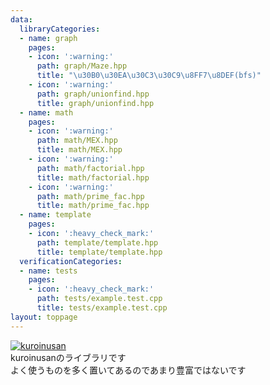 ```yaml
---
data:
  libraryCategories:
  - name: graph
    pages:
    - icon: ':warning:'
      path: graph/Maze.hpp
      title: "\u30B0\u30EA\u30C3\u30C9\u8FF7\u8DEF(bfs)"
    - icon: ':warning:'
      path: graph/unionfind.hpp
      title: graph/unionfind.hpp
  - name: math
    pages:
    - icon: ':warning:'
      path: math/MEX.hpp
      title: math/MEX.hpp
    - icon: ':warning:'
      path: math/factorial.hpp
      title: math/factorial.hpp
    - icon: ':warning:'
      path: math/prime_fac.hpp
      title: math/prime_fac.hpp
  - name: template
    pages:
    - icon: ':heavy_check_mark:'
      path: template/template.hpp
      title: template/template.hpp
  verificationCategories:
  - name: tests
    pages:
    - icon: ':heavy_check_mark:'
      path: tests/example.test.cpp
      title: tests/example.test.cpp
layout: toppage
---
```

[![kuroinusan](https://img.shields.io/endpoint?url=https%3A%2F%2Fatcoder-badges.now.sh%2Fapi%2Fatcoder%2Fjson%2Fkuroinusan)](https://atcoder.jp/users/kuroinusan)<br>
kuroinusanのライブラリです<br>
よく使うものを多く置いてあるのであまり豊富ではないです
